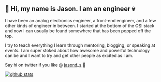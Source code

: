 ## 👻 Hi, my name is Jason. I am an engineer 💀

I have been an analog electronics engineer, a front-end engineer, and a few other kinds of engineer in between. I started at the bottom of the OSI stack and now I can usually be found somewhere that has been popped off the top.

I try to teach everything I learn through mentoring, blogging, or speaking at events. I am super stoked about how awesome and powerful technology can be and I want to try and get other people as excited as I am.

Say hi on twitter if you like @ [jasond_s](https://twitter.com/Jasond_s) 🦆

[![github stats](https://github-readme-stats.vercel.app/api?username=jasond-s)](https://github.com/anuraghazra/github-readme-stats)
